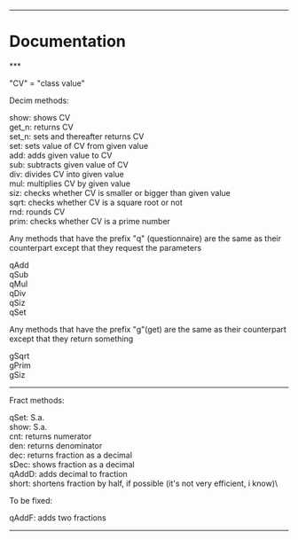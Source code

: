 ***
<h1>Documentation</h1>
***

"CV" = "class value"

Decim methods:

show: shows CV\
get_n: returns CV\
set_n: sets and thereafter returns CV\
set: sets value of CV from given value\
add: adds given value to CV\
sub: subtracts given value of CV\
div: divides CV into given value\
mul: multiplies CV by given value\
siz: checks whether CV is smaller or bigger than given value\
sqrt: checks whether CV is a square root or not\
rnd: rounds CV\
prim: checks whether CV is a prime number

Any methods that have the prefix "q" (questionnaire) are the same as their counterpart
except that they request the parameters

qAdd\
qSub\
qMul\
qDiv\
qSiz\
qSet

Any methods that have the prefix "g"(get) are the same as their counterpart
except that they return something

gSqrt\
gPrim\
gSiz

***

Fract methods:

qSet: S.a.\
show: S.a.\
cnt: returns numerator\
den: returns denominator\
dec: returns fraction as a decimal\
sDec: shows fraction as a decimal\
qAddD: adds decimal to fraction\
short: shortens fraction by half, if possible (it's  not very efficient, i know)\

To be fixed:

qAddF: adds two fractions

***